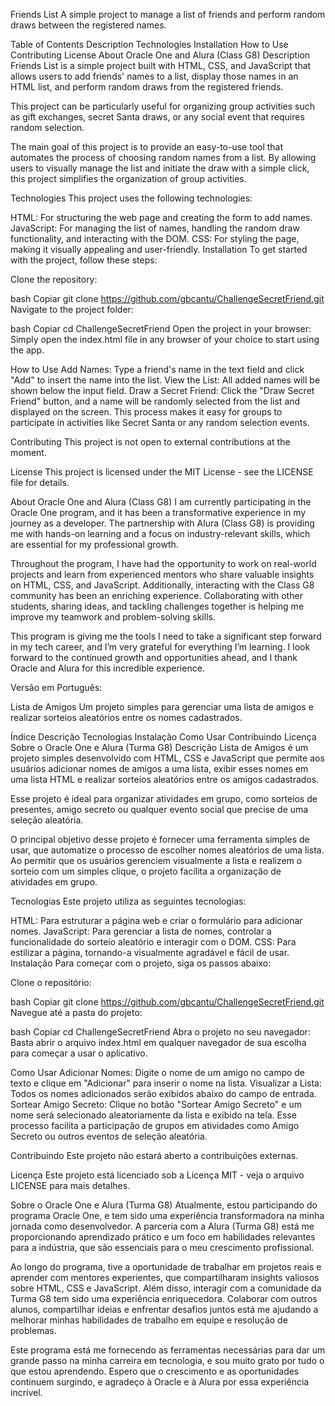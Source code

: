 Friends List
A simple project to manage a list of friends and perform random draws between the registered names.

Table of Contents
Description
Technologies
Installation
How to Use
Contributing
License
About Oracle One and Alura (Class G8)
Description
Friends List is a simple project built with HTML, CSS, and JavaScript that allows users to add friends' names to a list, display those names in an HTML list, and perform random draws from the registered friends.

This project can be particularly useful for organizing group activities such as gift exchanges, secret Santa draws, or any social event that requires random selection.

The main goal of this project is to provide an easy-to-use tool that automates the process of choosing random names from a list. By allowing users to visually manage the list and initiate the draw with a simple click, this project simplifies the organization of group activities.

Technologies
This project uses the following technologies:

HTML: For structuring the web page and creating the form to add names.
JavaScript: For managing the list of names, handling the random draw functionality, and interacting with the DOM.
CSS: For styling the page, making it visually appealing and user-friendly.
Installation
To get started with the project, follow these steps:

Clone the repository:

bash
Copiar
git clone https://github.com/gbcantu/ChallengeSecretFriend.git
Navigate to the project folder:

bash
Copiar
cd ChallengeSecretFriend
Open the project in your browser: Simply open the index.html file in any browser of your choice to start using the app.

How to Use
Add Names: Type a friend's name in the text field and click "Add" to insert the name into the list.
View the List: All added names will be shown below the input field.
Draw a Secret Friend: Click the "Draw Secret Friend" button, and a name will be randomly selected from the list and displayed on the screen.
This process makes it easy for groups to participate in activities like Secret Santa or any random selection events.

Contributing
This project is not open to external contributions at the moment.

License
This project is licensed under the MIT License - see the LICENSE file for details.

About Oracle One and Alura (Class G8)
I am currently participating in the Oracle One program, and it has been a transformative experience in my journey as a developer. The partnership with Alura (Class G8) is providing me with hands-on learning and a focus on industry-relevant skills, which are essential for my professional growth.

Throughout the program, I have had the opportunity to work on real-world projects and learn from experienced mentors who share valuable insights on HTML, CSS, and JavaScript. Additionally, interacting with the Class G8 community has been an enriching experience. Collaborating with other students, sharing ideas, and tackling challenges together is helping me improve my teamwork and problem-solving skills.

This program is giving me the tools I need to take a significant step forward in my tech career, and I’m very grateful for everything I’m learning. I look forward to the continued growth and opportunities ahead, and I thank Oracle and Alura for this incredible experience.

Versão em Português:

Lista de Amigos
Um projeto simples para gerenciar uma lista de amigos e realizar sorteios aleatórios entre os nomes cadastrados.

Índice
Descrição
Tecnologias
Instalação
Como Usar
Contribuindo
Licença
Sobre o Oracle One e Alura (Turma G8)
Descrição
Lista de Amigos é um projeto simples desenvolvido com HTML, CSS e JavaScript que permite aos usuários adicionar nomes de amigos a uma lista, exibir esses nomes em uma lista HTML e realizar sorteios aleatórios entre os amigos cadastrados.

Esse projeto é ideal para organizar atividades em grupo, como sorteios de presentes, amigo secreto ou qualquer evento social que precise de uma seleção aleatória.

O principal objetivo desse projeto é fornecer uma ferramenta simples de usar, que automatize o processo de escolher nomes aleatórios de uma lista. Ao permitir que os usuários gerenciem visualmente a lista e realizem o sorteio com um simples clique, o projeto facilita a organização de atividades em grupo.

Tecnologias
Este projeto utiliza as seguintes tecnologias:

HTML: Para estruturar a página web e criar o formulário para adicionar nomes.
JavaScript: Para gerenciar a lista de nomes, controlar a funcionalidade do sorteio aleatório e interagir com o DOM.
CSS: Para estilizar a página, tornando-a visualmente agradável e fácil de usar.
Instalação
Para começar com o projeto, siga os passos abaixo:

Clone o repositório:

bash
Copiar
git clone https://github.com/gbcantu/ChallengeSecretFriend.git
Navegue até a pasta do projeto:

bash
Copiar
cd ChallengeSecretFriend
Abra o projeto no seu navegador: Basta abrir o arquivo index.html em qualquer navegador de sua escolha para começar a usar o aplicativo.

Como Usar
Adicionar Nomes: Digite o nome de um amigo no campo de texto e clique em "Adicionar" para inserir o nome na lista.
Visualizar a Lista: Todos os nomes adicionados serão exibidos abaixo do campo de entrada.
Sortear Amigo Secreto: Clique no botão "Sortear Amigo Secreto" e um nome será selecionado aleatoriamente da lista e exibido na tela.
Esse processo facilita a participação de grupos em atividades como Amigo Secreto ou outros eventos de seleção aleatória.

Contribuindo
Este projeto não estará aberto a contribuições externas.

Licença
Este projeto está licenciado sob a Licença MIT - veja o arquivo LICENSE para mais detalhes.

Sobre o Oracle One e Alura (Turma G8)
Atualmente, estou participando do programa Oracle One, e tem sido uma experiência transformadora na minha jornada como desenvolvedor. A parceria com a Alura (Turma G8) está me proporcionando aprendizado prático e um foco em habilidades relevantes para a indústria, que são essenciais para o meu crescimento profissional.

Ao longo do programa, tive a oportunidade de trabalhar em projetos reais e aprender com mentores experientes, que compartilharam insights valiosos sobre HTML, CSS e JavaScript. Além disso, interagir com a comunidade da Turma G8 tem sido uma experiência enriquecedora. Colaborar com outros alunos, compartilhar ideias e enfrentar desafios juntos está me ajudando a melhorar minhas habilidades de trabalho em equipe e resolução de problemas.

Este programa está me fornecendo as ferramentas necessárias para dar um grande passo na minha carreira em tecnologia, e sou muito grato por tudo o que estou aprendendo. Espero que o crescimento e as oportunidades continuem surgindo, e agradeço à Oracle e à Alura por essa experiência incrível.

